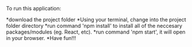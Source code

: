 To run this application:

*download the project folder
*Using your terminal, change into the project folder directory
*run command 'npm install' to install all of the neccesary packages/modules (eg. React, etc).
*run command 'npm start', it will open in your browser.
*Have fun!!!
